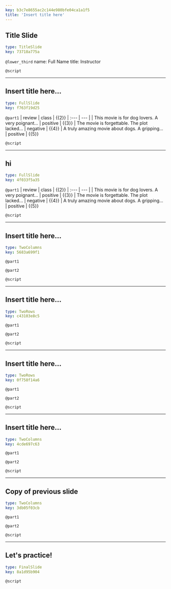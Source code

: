 ```yaml
---
key: b3c7e8655ac2c144e980bfe04ca1a1f5
title: 'Insert title here'
---
```


## Title Slide

```yaml
type: TitleSlide
key: 73718a775a
```

`@lower_third`
name: Full Name
title: Instructor

`@script`


---

## Insert title here...

```yaml
type: FullSlide
key: f763f19d25
```

`@part1`
| review | class | {{2}}
| :--- | --- |
| This movie is for dog lovers. A very poignant... | positive | {{3}}
| The movie is forgettable. The plot lacked... | negative | {{4}}
| A truly amazing movie about dogs. A gripping... | positive | {{5}}

`@script`


---

## hi

```yaml
type: FullSlide
key: 4f033f5a35
```

`@part1`
| review | class | {{2}}
| :--- | --- |
| This movie is for dog lovers. A very poignant... | positive | {{3}}
| The movie is forgettable. The plot lacked... | negative | {{4}}
| A truly amazing movie about dogs. A gripping... | positive | {{5}}

`@script`


---

## Insert title here...

```yaml
type: TwoColumns
key: 5683a699f1
```

`@part1`


`@part2`


`@script`


---

## Insert title here...

```yaml
type: TwoRows
key: c43103e8c5
```

`@part1`


`@part2`


`@script`


---

## Insert title here...

```yaml
type: TwoRows
key: 0f758f14a6
```

`@part1`


`@part2`


`@script`


---

## Insert title here...

```yaml
type: TwoColumns
key: 4cde697c63
```

`@part1`


`@part2`


`@script`


---

## Copy of previous slide

```yaml
type: TwoColumns
key: 3db05f03cb
```

`@part1`


`@part2`


`@script`


---

## Let's practice!

```yaml
type: FinalSlide
key: 8a1d95b904
```

`@script`

